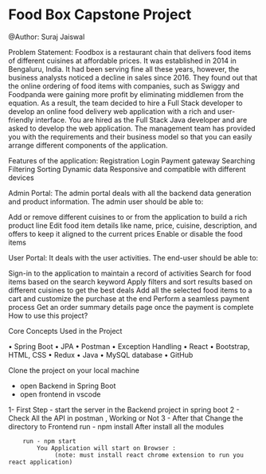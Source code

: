 # Food Box Capstone Project
@Author: Suraj Jaiswal

Problem Statement:
Foodbox is a restaurant chain that delivers food items of different cuisines at affordable prices. It was established in 2014 in Bengaluru, India. It had been serving fine all these years, however, the business analysts noticed a decline in sales since 2016. They found out that the online ordering of food items with companies, such as Swiggy and Foodpanda were gaining more profit by eliminating middlemen from the equation. As a result, the team decided to hire a Full Stack developer to develop an online food delivery web application with a rich and user-friendly interface. You are hired as the Full Stack Java developer and are asked to develop the web application. The management team has provided you with the requirements and their business model so that you can easily arrange different components of the application.

Features of the application:
Registration
Login
Payment gateway
Searching
Filtering
Sorting
Dynamic data
Responsive and compatible with different devices

Admin Portal:
The admin portal deals with all the backend data generation and product information. The admin user should be able to:

Add or remove different cuisines to or from the application to build a rich product line
Edit food item details like name, price, cuisine, description, and offers to keep it aligned to the current prices
Enable or disable the food items

User Portal:
It deals with the user activities. The end-user should be able to:

Sign-in to the application to maintain a record of activities
Search for food items based on the search keyword
Apply filters and sort results based on different cuisines to get the best deals
Add all the selected food items to a cart and customize the purchase at the end
Perform a seamless payment process
Get an order summary details page once the payment is complete
How to use this project?


Core Concepts Used in the Project

•	Spring Boot
•	JPA
•	Postman
•	Exception Handling
•	React
•	Bootstrap, HTML, CSS
•	Redux
•	Java
•	MySQL database
•	GitHub


Clone the project on your local machine 
- open Backend in Spring Boot 
- open frontend in vscode


1- First Step - start the server in the Backend project in spring boot 
2 -  Check All the API in postman , Working or Not 
3 - After that  Change the directory to Frontend 
        run - npm install 
              After install all the modules 
        
        run - npm start 
            You Application will start on Browser :
                 (note: must install react chrome extension to run you react application)



